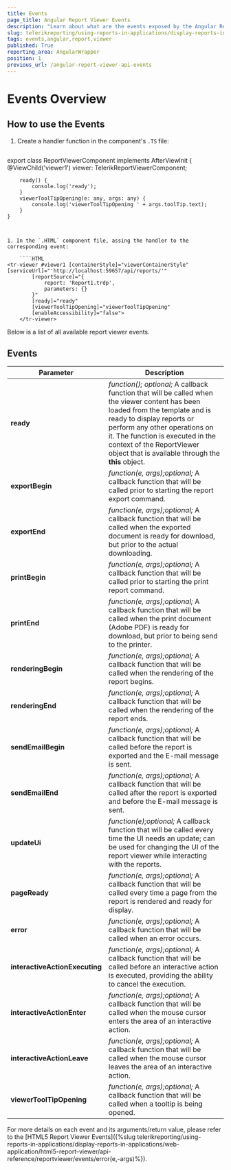 ```yaml
---
title: Events
page_title: Angular Report Viewer Events
description: "Learn about what are the events exposed by the Angular Report Viewer and how to use them in your application."
slug: telerikreporting/using-reports-in-applications/display-reports-in-applications/web-application/angular-report-viewer/api-reference/events
tags: events,angular,report,viewer
published: True
reporting_area: AngularWrapper
position: 1
previous_url: /angular-report-viewer-api-events
---
```


<style>
table th:first-of-type {
	width: 30%;
}
table th:nth-of-type(2) {
	width: 70%;
}
</style>

# Events Overview

## How to use the Events

1. Create a handler function in the component's `.TS` file:

	````TypeScript
export class ReportViewerComponent implements AfterViewInit {
		@ViewChild('viewer1') viewer: TelerikReportViewerComponent;

		ready() {
			console.log('ready');
		}
		viewerToolTipOpening(e: any, args: any) {
			console.log('viewerToolTipOpening ' + args.toolTip.text);
		}
	}
````


1. In the `.HTML` component file, assing the handler to the corresponding event:

	````HTML
<tr-viewer #viewer1 [containerStyle]="viewerContainerStyle" [serviceUrl]="'http://localhost:59657/api/reports/'"
		[reportSource]="{
			report: 'Report1.trdp',
			parameters: {}
		}"
		[ready]="ready"
		[viewerToolTipOpening]="viewerToolTipOpening"
		[enableAccessibility]="false">
	</tr-viewer>
````


Below is a list of all available report viewer events.

## Events

| Parameter | Description |
| ------ | ------ |
| __ready__ | *function();* *optional;* A callback function that will be called when the viewer content has been loaded from the template and is ready to display reports or perform any other operations on it. The function is executed in the context of the ReportViewer object that is available through the __this__ object.|
| __exportBegin__ | *function(e, args);optional;* A callback function that will be called prior to starting the report export command.|
| __exportEnd__ | *function(e, args);optional;* A callback function that will be called when the exported document is ready for download, but prior to the actual downloading.|
| __printBegin__ | *function(e, args);optional;* A callback function that will be called prior to starting the print report command.|
| __printEnd__ | *function(e, args);optional;* A callback function that will be called when the print document (Adobe PDF) is ready for download, but prior to being send to the printer.|
| __renderingBegin__ | *function(e, args);optional;* A callback function that will be called when the rendering of the report begins.|
| __renderingEnd__ | *function(e, args);optional;* A callback function that will be called when the rendering of the report ends.|
| __sendEmailBegin__ | *function(e, args);optional;* A callback function that will be called before the report is exported and the E-mail message is sent.|
| __sendEmailEnd__ | *function(e, args);optional;* A callback function that will be called after the report is exported and before the E-mail message is sent.|
| __updateUi__ | *function(e);optional;* A callback function that will be called every time the UI needs an update; can be used for changing the UI of the report viewer while interacting with the reports.|
| __pageReady__ | *function(e, args);optional;* A callback function that will be called every time a page from the report is rendered and ready for display.|
| __error__ | *function(e, args);optional;* A callback function that will be called when an error occurs.|
| __interactiveActionExecuting__ | *function(e, args);optional;* A callback function that will be called before an interactive action is executed,                 providing the ability to cancel the execution.|
| __interactiveActionEnter__ | *function(e, args);optional;* A callback function that will be called when the mouse cursor enters the area of an interactive action.|
| __interactiveActionLeave__ | *function(e, args);optional;* A callback function that will be called when the mouse cursor leaves the area of an interactive action.|
| __viewerToolTipOpening__ | *function(e, args);optional;* A callback function that will be called when a tooltip is being opened.|

For more details on each event and its arguments/return value, please refer to the [HTML5 Report Viewer Events]({%slug telerikreporting/using-reports-in-applications/display-reports-in-applications/web-application/html5-report-viewer/api-reference/reportviewer/events/error(e,-args)%}).
